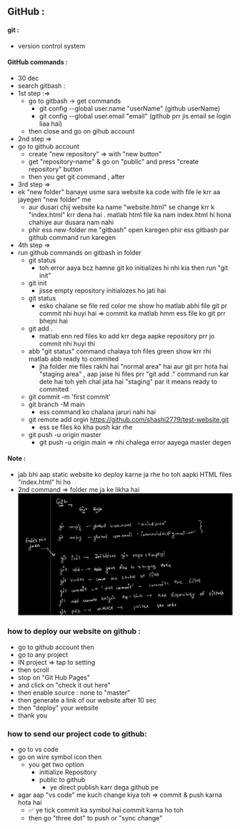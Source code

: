 ## GitHub :
#### git : 
- version control system
#### GitHub commands : 
- 30 dec
- search gitbash :
- 1st step :=>
   - go to gitbash -> get commands
     - git config --global user.name "userName" (github userName)
     - git config --global user.email "email" (github prr jis email se login liaa hai)
   - then close and go on gihub account
- 2nd step => 
- go to github account 
     - create "new repository" => with "new button"
     - get "repository-name" & go on "public" and press "create repository" button
     - then you get git command , after
- 3rd step =>
- ek "new folder" banaye usme sara website ka code with file le krr aa jayegen "new folder" me 
   - aur dusari chij website ka name "website.html" se change krr k "index.html" krr dena hai . matlab html file ka nam index.html hi hona chahiye aur dusara nam nahi
   - phir ess new-folder me "gitbash" open karegen phir ess gitbash par github command run karegen 
- 4th step =>
- run github commands on gitbash in folder
     - git status 
        - toh error aaya bcz hamne git ko initializes hi nhi kia then run "git init"
     - git init 
        - jisse empty repository initialozes ho jati hai 
     - git status  
         - esko chalane se file red color me show ho matlab abhi file git pr commit nhi huyi hai => commit ka matlab hmm ess file ko git prr bhejni hai
     -  git add .
          - matlab enn red files ko add krr dega aapke repository prr jo commit nhi huyi thi
     - abb "git status" command chalaya toh files green show krr rhi matlab abb ready to commited
        -  jha folder me files rakhi hai "normal area" hai aur git prr hota hai "staging area"  , aap jaise hi files prr "git add ." command run kar dete hai toh yeh chal jata hai "staging" par it means ready to commited
     - git commit -m 'first commit'
     - git branch -M main
         - ess command ko chalana jaruri nahi hai
     - git remote add orgin https://github.com/shashi2779/test-website.git
        - ess se files ko kha push kar rhe
     - git push -u origin master
        - git push -u origin main => nhi chalega error aayega master degen
#### Note : 
  - jab bhi aap static website ko deploy karne ja rhe ho toh aapki HTML files "index.html" hi ho
- 2nd command => folder me ja ke likha hai
![](img/gitImg.png)

### how to deploy our website on github :
- go to github  account then
- go to any project 
- IN project => tap to setting 
- then scroll
- stop on "Git Hub Pages"
- and click on "check it out here"
- then enable source : none to "master"
- then generate a link of our website after 10 sec
- then "deploy" your website 
- thank you

### how to send our project code to github:
- go to vs code 
- go on wire symbol icon then
   - you get two option 
      - initialize Repository
      - public to github
         - ye direct publish karr dega github pe
- agar aap "vs code" me kuch change kiya toh => commit & push karna hota hai
   - ✅ ye tick commit ka symbol hai commit karna ho toh
   - then go "three dot" to push or "sync change" 
 

